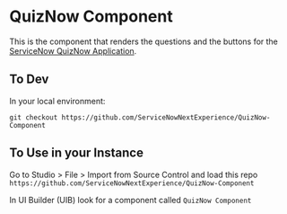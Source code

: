 # QuizNow Component

This is the component that renders the questions and the buttons for the [ServiceNow QuizNow Application](https://github.com/ServiceNowNextExperience/QuizNow-Application).

## To Dev

In your local environment:
```
git checkout https://github.com/ServiceNowNextExperience/QuizNow-Component
```

## To Use in your Instance

Go to Studio > File > Import from Source Control and load this repo
`https://github.com/ServiceNowNextExperience/QuizNow-Component`

In UI Builder (UIB) look for a component called `QuizNow Component`
